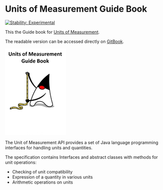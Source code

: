 # Units of Measurement Guide Book

[![Stability: Experimental](https://masterminds.github.io/stability/experimental.svg)](https://masterminds.github.io/stability/experimental.html)

This the Guide book for [Units of Measurement](https://github.com/unitsofmeasurement). 

The readable version can be accessed directly on [GitBook](https://lfoppiano.gitbook.io/units-of-measurement/).

![alt text](images/cover_small.jpg "Units of measurement guide book logo") 

The Unit of Measurement API provides a set of Java language programming interfaces for handling units and quantities.

The specification contains Interfaces and abstract classes with methods for unit operations:
* Checking of unit compatibility
* Expression of a quantity in various units
* Arithmetic operations on units
